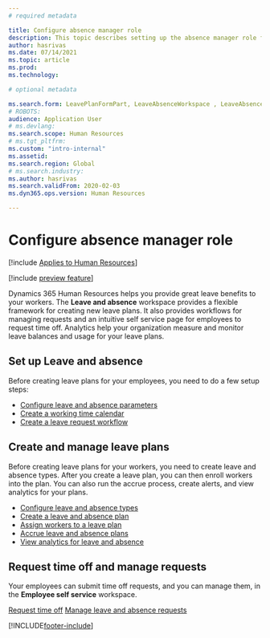```yaml
---
# required metadata

title: Configure absence manager role
description: This topic describes setting up the absence manager role for managing employees' leave.
author: hasrivas
ms.date: 07/14/2021
ms.topic: article
ms.prod: 
ms.technology: 

# optional metadata

ms.search.form: LeavePlanFormPart, LeaveAbsenceWorkspace , LeaveAbsenceManager
# ROBOTS: 
audience: Application User
# ms.devlang: 
ms.search.scope: Human Resources
# ms.tgt_pltfrm: 
ms.custom: "intro-internal"
ms.assetid: 
ms.search.region: Global
# ms.search.industry: 
ms.author: hasrivas
ms.search.validFrom: 2020-02-03
ms.dyn365.ops.version: Human Resources

---
```


# Configure absence manager role

[!include [Applies to Human Resources](../includes/applies-to-hr.md)]

[!include [preview feature](./includes/preview-feature.md)]

Dynamics 365 Human Resources helps you provide great leave benefits to your workers. The **Leave and absence** workspace provides a flexible framework for creating new leave plans. It also provides workflows for managing requests and an intuitive self service page for employees to request time off. Analytics help your organization measure and monitor leave balances and usage for your leave plans.

## Set up Leave and absence

Before creating leave plans for your employees, you need to do a few setup steps:

- [Configure leave and absence parameters](hr-leave-and-absence-parameters.md)
- [Create a working time calendar](hr-leave-and-absence-working-time-calendar.md)
- [Create a leave request workflow](hr-leave-and-absence-workflow.md)

## Create and manage leave plans

Before creating leave plans for your workers, you need to create leave and absence types. After you create a leave plan, you can then enroll workers into the plan. You can also run the accrue process, create alerts, and view analytics for your plans.

- [Configure leave and absence types](hr-leave-and-absence-types.md)
- [Create a leave and absence plan](hr-leave-and-absence-plans.md)
- [Assign workers to a leave plan](hr-leave-and-absence-enroll.md)
- [Accrue leave and absence plans](hr-leave-and-absence-accrue.md)
- [View analytics for leave and absence](hr-leave-and-absence-analytics.md)

## Request time off and manage requests

Your employees can submit time off requests, and you can manage them, in the **Employee self service** workspace.

[Request time off](hr-employee-self-service-request-time-off.md)
[Manage leave and absence requests](hr-employee-self-service-manage-requests.md)



[!INCLUDE[footer-include](../includes/footer-banner.md)]
